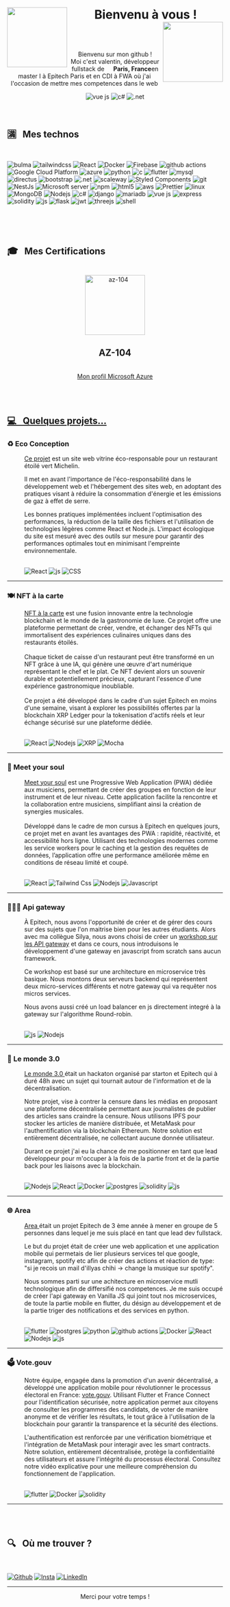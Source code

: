 <div>
  <h1 align="center">
  <img src="https://media.giphy.com/media/v1.Y2lkPTc5MGI3NjExaHdxNnk2YXdqM2N3eGV2bmp3eDNzOWF5NmZjOWM0dG1hMWJtMmZ1NiZlcD12MV9pbnRlcm5hbF9naWZfYnlfaWQmY3Q9Zw/BPJmthQ3YRwD6QqcVD/giphy.gif" width="140" align="left"/> 
    Bienvenu à vous !
<img src="https://media.giphy.com/media/v1.Y2lkPTc5MGI3NjExaHdxNnk2YXdqM2N3eGV2bmp3eDNzOWF5NmZjOWM0dG1hMWJtMmZ1NiZlcD12MV9pbnRlcm5hbF9naWZfYnlfaWQmY3Q9Zw/BPJmthQ3YRwD6QqcVD/giphy.gif" width="140" align="right"/> 
  </h1>   
</div>

<br>
<br>

<div align="center">
  <p>Bienvenu sur mon github ! <br> Moi c'est valentin, développeur fullstack de <img src="https://cdn-icons-png.flaticon.com/512/197/197560.png" width="13"/> <b>Paris, France</b>en master I à     Epitech Paris et en CDI à FWA où j'ai l'occasion de mettre mes competences dans le web
  </p>
  <img alt="vue js" src="https://img.shields.io/badge/vuejs-%2335495e.svg?style=for-the-badge&logo=vuedotjs&logoColor=%234FC08D" />
  <img alt="c#" src="https://img.shields.io/badge/c%23-%23239120.svg?style=for-the-badge&logo=csharp&logoColor=white" />
  <img alt=".net" src="https://img.shields.io/badge/.NET-5C2D91?style=for-the-badge&logo=.net&logoColor=white" />
</div>
  
<br>
<br>

<h2>🈵 &nbsp; Mes technos</h2>
<br>
<p>
  <img alt="bulma" src="https://img.shields.io/badge/bulma-00D0B1?style=flat-square&logo=bulma&logoColor=white" />
  <img alt="tailwindcss" src="https://img.shields.io/badge/tailwindcss-%2338B2AC.svg?style=flat-square&logo=tailwind-css&logoColor=white" />
  <img alt="React" src="https://img.shields.io/badge/-React-45b8d8?style=flat-square&logo=react&logoColor=white" />
  <img alt="Docker" src="https://img.shields.io/badge/-Docker-46a2f1?style=flat-square&logo=docker&logoColor=white" />
  <img alt="Firebase" src="https://img.shields.io/badge/Firebase-039BE5?style=flat-square&logo=Firebase&logoColor=white" />
  <img alt="github actions" src="https://img.shields.io/badge/-Github_Actions-2088FF?style=flat-square&logo=github-actions&logoColor=white" />
  <img alt="Google Cloud Platform" src="https://img.shields.io/badge/-Google_Cloud_Platform-1a73e8?style=flat-square&logo=google-cloud&logoColor=white" />
  <img alt="azure" src="https://img.shields.io/badge/azure-%230072C6.svg?style=flat-square&logo=microsoftazure&logoColor=white" />
  <img alt="python" src="https://img.shields.io/badge/python-3670A0?style=flat-square&logo=python&logoColor=ffdd54" />
  <img alt="c" src="https://img.shields.io/badge/c-%2300599C.svg?style=flat-square&logo=c&logoColor=white" />
  <img alt="flutter" src="https://img.shields.io/badge/Flutter-%2302569B.svg?style=flat-square&logo=Flutter&logoColor=white" />
  <img alt="mysql" src="https://img.shields.io/badge/mysql-%2300f.svg?style=flat-square&logo=mysql&logoColor=white" />
  <img alt="directus" src="https://img.shields.io/badge/directus-%2364f.svg?style=flat-square&logo=directus&logoColor=white" />
  <img alt="bootstrap" src="https://img.shields.io/badge/bootstrap-%238511FA.svg?style=flat-square&logo=bootstrap&logoColor=white" />
  <img alt=".net" src="https://img.shields.io/badge/.NET-5C2D91?style=flat-square&logo=.net&logoColor=white" />
  <img alt="scaleway" src="https://img.shields.io/badge/SCALEWAY-%234f0599.svg?style=flat-square&logo=scaleway&logoColor=white" />
  <img alt="Styled Components" src="https://img.shields.io/badge/-Styled_Components-db7092?style=flat-square&logo=styled-components&logoColor=white" />
  <img alt="git" src="https://img.shields.io/badge/-Git-F05032?style=flat-square&logo=git&logoColor=white" />
  <img alt="NestJs" src="https://img.shields.io/badge/-NestJs-ea2845?style=flat-square&logo=nestjs&logoColor=white" />
  <img alt="Microsoft server" src="https://img.shields.io/badge/Microsoft%20SQL%20Server-CC2927?style=flat-square&logo=microsoft%20sql%20server&logoColor=white" />
  <img alt="npm" src="https://img.shields.io/badge/-NPM-CB3837?style=flat-square&logo=npm&logoColor=white" />
  <img alt="html5" src="https://img.shields.io/badge/-HTML5-E34F26?style=flat-square&logo=html5&logoColor=white" />
  <img alt="aws" src="https://img.shields.io/badge/AWS-%23FF9900.svg?style=flat-square&logo=amazon-aws&logoColor=white" />
  <img alt="Prettier" src="https://img.shields.io/badge/-Prettier-F7B93E?style=flat-square&logo=prettier&logoColor=white" />
  <img alt="linux" src="https://img.shields.io/badge/Linux-FCC624?style=flat-square&logo=linux&logoColor=black" />
  <img alt="MongoDB" src="https://img.shields.io/badge/-MongoDB-13aa52?style=flat-square&logo=mongodb&logoColor=white" />
  <img alt="Nodejs" src="https://img.shields.io/badge/-Nodejs-43853d?style=flat-square&logo=Node.js&logoColor=white" />
  <img alt="c#" src="https://img.shields.io/badge/c%23-%23239120.svg?style=flat-square&logo=csharp&logoColor=white" />
  <img alt="django" src="https://img.shields.io/badge/django-%23092E20.svg?style=flat-square&logo=django&logoColor=white" />
  <img alt="mariadb" src="https://img.shields.io/badge/MariaDB-003545?style=flat-square&logo=mariadb&logoColor=white" />
  <img alt="vue js" src="https://img.shields.io/badge/vuejs-%2335495e.svg?style=flat-square&logo=vuedotjs&logoColor=%234FC08D" />
  <img alt="express" src="https://img.shields.io/badge/express.js-%23404d59.svg?style=flat-square&logo=express&logoColor=%2361DAFB" />
  <img alt="solidity" src="https://img.shields.io/badge/Solidity-%23363636.svg?style=flat-square&logo=solidity&logoColor=white" />
  <img alt="js" src="https://img.shields.io/badge/javascript-%23323330.svg?style=flat-square&logo=javascript&logoColor=%23F7DF1E" />
  <img alt="flask" src="https://img.shields.io/badge/flask-%23000.svg?style=flat-square&logo=flask&logoColor=white" />
  <img alt="jwt" src="https://img.shields.io/badge/JWT-black?style=flat-square&logo=JSON%20web%20tokens" />
  <img alt="threejs" src="https://img.shields.io/badge/threejs-black?style=flat-square&logo=three.js&logoColor=white" />
  <img alt="shell" src="https://img.shields.io/badge/shell_script-%23121011.svg?style=flat-square&logo=gnu-bash&logoColor=white" />
  <img alt="" src="" />
  <img alt="" src="" />
  <img alt="" src="" />
  <img alt="" src="" />
</p>
<br>
<br>
<br>

<h2>🎓 &nbsp; Mes Certifications</h2>
<br>

<div align="center">
  <a href="https://learn.microsoft.com/fr-fr/credentials/certifications/azure-administrator/?practice-assessment-type=certification">
    <img alt="az-104" src="https://training.cellenza.com/wp-content/uploads/2021/07/AZ104.png" width="140" align="center" />
  </a>
  <h2 align="center">
    AZ-104
  </h2>
</div>
<br>
<div align="center">
  <a href="https://learn.microsoft.com/fr-fr/users/valoup-4373/">
  Mon profil Microsoft Azure
  </a>
</div>

<br>
<br>
<br>


<a href="https://github.com/valoup917/eco_conception"> <h2>💻 &nbsp; Quelques projets...</h2> </a>

<dl>
  <h3>♻️ Eco Conception</h3>
  <dd>
    <dl>
      <p>
<a href="https://github.com/valoup917/eco_conception">Ce projet</a> est un site web vitrine éco-responsable pour un restaurant étoilé vert Michelin.

Il met en avant l'importance de l'éco-responsabilité dans le développement web et l'hébergement des sites web, en adoptant des pratiques visant à réduire la consommation d'énergie et les émissions de gaz à effet de serre.

Les bonnes pratiques implémentées incluent l'optimisation des performances, la réduction de la taille des fichiers et l'utilisation de technologies légères comme React et Node.js. L'impact écologique du site est mesuré avec des outils sur mesure pour garantir des performances optimales tout en minimisant l'empreinte environnementale.
      </p>
<br>
    <img alt="React" src="https://img.shields.io/badge/-React-45b8d8?style=for-the-badge&logo=react&logoColor=white" />
    <img alt="js" src="https://img.shields.io/badge/javascript-%23323330.svg?style=for-the-badge&logo=javascript&logoColor=%23F7DF1E" />
    <img alt="CSS" src="https://img.shields.io/badge/css3-%231572B6.svg?style=for-the-badge&logo=css3&logoColor=white" />
    </dl>
  </dd>
</dl>

---

<dl>
  <h3>🍽️ NFT à la carte</h3>
  <dd>
    <dl>
 <a href="https://github.com/valoup917/nft-a-la-carte">NFT à la carte</a> est une fusion innovante entre la technologie blockchain et le monde de la gastronomie de luxe. Ce projet offre une plateforme permettant de créer, vendre, et échanger des NFTs qui immortalisent des expériences culinaires uniques dans des restaurants étoilés.
    </br>
    </br>
Chaque ticket de caisse d'un restaurant peut être transformé en un NFT grâce à une IA, qui génère une œuvre d'art numérique représentant le chef et le plat. Ce NFT devient alors un souvenir durable et potentiellement précieux, capturant l'essence d'une expérience gastronomique inoubliable.
    </br>
    </br>
Ce projet a été développé dans le cadre d'un sujet Epitech en moins d'une semaine, visant à explorer les possibilités offertes par la blockchain XRP Ledger pour la tokenisation d'actifs réels et leur échange sécurisé sur une plateforme dédiée.
      </p>
<br>
    <img alt="React" src="https://img.shields.io/badge/-React-45b8d8?style=for-the-badge&logo=react&logoColor=white" />
    <img alt="Nodejs" src="https://img.shields.io/badge/-Nodejs-43853d?style=for-the-badge&logo=Node.js&logoColor=white" />
    <img alt="XRP" src="https://img.shields.io/badge/Xrp-black?style=for-the-badge&logo=xrp&logoColor=white" />
    <img alt="Mocha" src="https://img.shields.io/badge/mocha.js-323330?style=for-the-badge&logo=mocha&logoColor=Brown" />
    </dl>
  </dd>
</dl>

---

<h3></h3>
<dl>
  <h3>🔔 Meet your soul</h3>
  <dd>
    <dl>
 <a href="https://github.com/valoup917/meet-your-soul">Meet your soul</a> est une Progressive Web Application (PWA) dédiée aux musiciens, permettant de créer des groupes en fonction de leur instrument et de leur niveau. Cette application facilite la rencontre et la collaboration entre musiciens, simplifiant ainsi la création de synergies musicales.
    </br>
    </br>
Développé dans le cadre de mon cursus à Epitech en quelques jours, ce projet met en avant les avantages des PWA : rapidité, réactivité, et accessibilité hors ligne. Utilisant des technologies modernes comme les service workers pour le caching et la gestion des requêtes de données, l’application offre une performance améliorée même en conditions de réseau limité et coupé.
      </p>
<br>
      <img alt="React" src="https://img.shields.io/badge/-React-45b8d8?style=for-the-badge&logo=react&logoColor=white" />
      <img alt="Tailwind Css" src="https://img.shields.io/badge/Tailwind_CSS-38B2AC?style=for-the-badge&logo=tailwind-css&logoColor=white" />
      <img alt="Nodejs" src="https://img.shields.io/badge/-Nodejs-43853d?style=for-the-badge&logo=Node.js&logoColor=white" />
      <img alt="Javascript" src="https://img.shields.io/badge/JavaScript-F7DF1E?style=for-the-badge&logo=javascript&logoColor=black" />
    </dl>
  </dd>
</dl>

---

<dl>
  <h3>👨🏼‍🏫 Api gateway</h3>
  <dd>
    <dl>
      <p>
  À Epitech, nous avons l'opportunité de créer et de gérer des cours sur des sujets que l'on maitrise bien pour les autres étudiants. Alors avec ma collègue Silya, nous avons choisi de créer un <a href="https://github.com/valoup917/API_gateway">workshop sur les API gateway</a> et dans ce cours, nous introduisons le développement d'une gateway en javascript from scratch sans aucun framework.

Ce workshop est basé sur une architecture en microservice très basique. Nous montons deux serveurs backend qui représentent deux micro-services différents et notre gateway qui va requêter nos micros services.

Nous avons aussi créé un load balancer en js directement integré à la gateway sur l'algorithme Round-robin.
      </p>
<br>
    <img alt="js" src="https://img.shields.io/badge/javascript-%23323330.svg?style=for-the-badge&logo=javascript&logoColor=%23F7DF1E" />
    <img alt="Nodejs" src="https://img.shields.io/badge/-Nodejs-43853d?style=for-the-badge&logo=Node.js&logoColor=white" />
    </dl>
  </dd>
</dl>

---

<dl>
  <h3>📰 Le monde 3.0</h3>
  <dd>
    <dl>
      <p>
 <a href="https://github.com/valoup917/Le-Monde3.0"> Le monde 3.0 </a> était un hackaton organisé par starton et Epitech qui à duré 48h avec un sujet qui tournait autour de l'information et de la décentralisation.

Notre projet, vise à contrer la censure dans les médias en proposant une plateforme décentralisée permettant aux journalistes de publier des articles sans craindre la censure. Nous utilisons IPFS pour stocker les articles de manière distribuée, et MetaMask pour l'authentification via la blockchain Ethereum. Notre solution est entièrement décentralisée, ne collectant aucune donnée utilisateur.

Durant ce projet j'ai eu la chance de me positionner en tant que lead développeur pour m'occuper à la fois de la partie front et de la partie back pour les liaisons avec la blockchain.
     </p>
<br>
    <img alt="Nodejs" src="https://img.shields.io/badge/-Nodejs-43853d?style=for-the-badge&logo=Node.js&logoColor=white" />
    <img alt="React" src="https://img.shields.io/badge/-React-45b8d8?style=for-the-badge&logo=react&logoColor=white" />
    <img alt="Docker" src="https://img.shields.io/badge/-Docker-46a2f1?style=for-the-badge&logo=docker&logoColor=white" />
    <img alt="postgres" src="https://img.shields.io/badge/postgres-%23316192.svg?style=for-the-badge&logo=postgresql&logoColor=white" />
    <img alt="solidity" src="https://img.shields.io/badge/Solidity-%23363636.svg?style=for-the-badge&logo=solidity&logoColor=white" />
    <img alt="js" src="https://img.shields.io/badge/javascript-%23323330.svg?style=for-the-badge&logo=javascript&logoColor=%23F7DF1E" />
    </dl>
  </dd>
</dl>

---

<dl>
  <h3>🌐 Area</h3>
  <dd>
    <dl>
      <p>
 <a href="https://github.com/valoup917/Area"> Area </a> était un projet Epitech de 3 ème année à mener en groupe de 5 personnes dans lequel je me suis placé en tant que lead dev fullstack.

Le but du projet était de créer une web application et une application mobile qui permetais de lier plusieurs services tel que google, instagram, spotify etc afin de créer des actions et réaction de type: "si je recois un mail d'illyas chihi -> change la musique sur spotify".

Nous sommes parti sur une achitecture en microservice mutli technologique afin de differsifié nos competences. Je me suis occupé de créer l'api gateway en Vanilla JS qui joint tout nos microservices, de toute la partie mobile en flutter, du désign au développement et de la partie triger des notifications et des services en python.
     </p>
<br>
    <img alt="flutter" src="https://img.shields.io/badge/Flutter-%2302569B.svg?style=for-the-badge&logo=Flutter&logoColor=white" />
    <img alt="postgres" src="https://img.shields.io/badge/postgres-%23316192.svg?style=for-the-badge&logo=postgresql&logoColor=white" />
    <img alt="python" src="https://img.shields.io/badge/python-3670A0?style=for-the-badge&logo=python&logoColor=ffdd54" />
    <img alt="github actions" src="https://img.shields.io/badge/github%20actions-%232671E5.svg?style=for-the-badge&logo=githubactions&logoColor=white" />
    <img alt="Docker" src="https://img.shields.io/badge/-Docker-46a2f1?style=for-the-badge&logo=docker&logoColor=white" />
    <img alt="React" src="https://img.shields.io/badge/-React-45b8d8?style=for-the-badge&logo=react&logoColor=white" />
    <img alt="Nodejs" src="https://img.shields.io/badge/-Nodejs-43853d?style=for-the-badge&logo=Node.js&logoColor=white" />
    <img alt="js" src="https://img.shields.io/badge/javascript-%23323330.svg?style=for-the-badge&logo=javascript&logoColor=%23F7DF1E" />
    </dl>
  </dd>
</dl>

---

<dl>
  <h3>🗳️ Vote.gouv</h3>
  <dd>
    <dl>
      <p>
Notre équipe, engagée dans la promotion d'un avenir décentralisé, a développé une application mobile pour révolutionner le processus électoral en France: <a href="https://github.com/valoup917/Vote.gouv"> vote.gouv</a>. Utilisant Flutter et France Connect pour l'identification sécurisée, notre application permet aux citoyens de consulter les programmes des candidats, de voter de manière anonyme et de vérifier les résultats, le tout grâce à l'utilisation de la blockchain pour garantir la transparence et la sécurité des élections.

L'authentification est renforcée par une vérification biométrique et l'intégration de MetaMask pour interagir avec les smart contracts. Notre solution, entièrement décentralisée, protège la confidentialité des utilisateurs et assure l'intégrité du processus électoral. Consultez notre vidéo explicative pour une meilleure compréhension du fonctionnement de l'application.
     </p>
<br>
    <img alt="flutter" src="https://img.shields.io/badge/Flutter-%2302569B.svg?style=for-the-badge&logo=Flutter&logoColor=white" />
    <img alt="Docker" src="https://img.shields.io/badge/-Docker-46a2f1?style=for-the-badge&logo=docker&logoColor=white" />
    <img alt="solidity" src="https://img.shields.io/badge/Solidity-%23363636.svg?style=for-the-badge&logo=solidity&logoColor=white" />
    </dl>
  </dd>
</dl>

---

<br>
<br>

<h2>🔍 &nbsp; Où me trouver ?</h2>
<br>
<p>
<a href="https://github.com/valoup917" target="_blank"><img alt="Github" src="https://img.shields.io/badge/GitHub-%2312100E.svg?&style=for-the-badge&logo=Github&logoColor=white" /></a> 
<a href="https://www.instagram.com/_valoup/" target="_blank"><img alt="Insta" src="https://img.shields.io/badge/Instagram-%23E4405F.svg?style=for-the-badge&logo=Instagram&logoColor=white" /></a> 
<a href="https://www.linkedin.com/in/valentin-fouillet" target="_blank"><img alt="LinkedIn" src="https://img.shields.io/badge/linkedin-%230077B5.svg?&style=for-the-badge&logo=linkedin&logoColor=white" /></a>
</p>

------------
<p align="center">Merci pour votre temps !</p>
